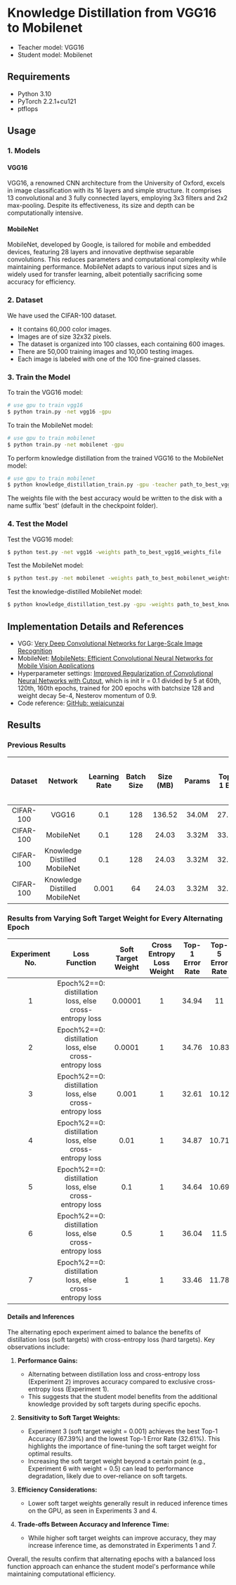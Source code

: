 # Knowledge Distillation from VGG16 to Mobilenet

- Teacher model: VGG16  
- Student model: Mobilenet

## Requirements

- Python 3.10  
- PyTorch 2.2.1+cu121  
- ptflops

## Usage

### 1. Models

#### VGG16
VGG16, a renowned CNN architecture from the University of Oxford, excels in image classification with its 16 layers and simple structure. It comprises 13 convolutional and 3 fully connected layers, employing 3x3 filters and 2x2 max-pooling. Despite its effectiveness, its size and depth can be computationally intensive.

#### MobileNet
MobileNet, developed by Google, is tailored for mobile and embedded devices, featuring 28 layers and innovative depthwise separable convolutions. This reduces parameters and computational complexity while maintaining performance. MobileNet adapts to various input sizes and is widely used for transfer learning, albeit potentially sacrificing some accuracy for efficiency.

### 2. Dataset
We have used the CIFAR-100 dataset.  
- It contains 60,000 color images.  
- Images are of size 32x32 pixels.  
- The dataset is organized into 100 classes, each containing 600 images.  
- There are 50,000 training images and 10,000 testing images.  
- Each image is labeled with one of the 100 fine-grained classes.

### 3. Train the Model

To train the VGG16 model:
```bash
# use gpu to train vgg16
$ python train.py -net vgg16 -gpu
```

To train the MobileNet model:
```bash
# use gpu to train mobilenet
$ python train.py -net mobilenet -gpu
```

To perform knowledge distillation from the trained VGG16 to the MobileNet model:
```bash
# use gpu to train mobilenet
$ python knowledge_distillation_train.py -gpu -teacher path_to_best_vgg16_weights_file -student path_to_best_mobilenet_weights_file
```
The weights file with the best accuracy would be written to the disk with a name suffix 'best' (default in the checkpoint folder).

### 4. Test the Model

Test the VGG16 model:
```bash
$ python test.py -net vgg16 -weights path_to_best_vgg16_weights_file
```

Test the MobileNet model:
```bash
$ python test.py -net mobilenet -weights path_to_best_mobilenet_weights_file
```

Test the knowledge-distilled MobileNet model:
```bash
$ python knowledge_distillation_test.py -gpu -weights path_to_best_knowledge_distilled_mobilenet_weights_file
```

## Implementation Details and References

- VGG: [Very Deep Convolutional Networks for Large-Scale Image Recognition](https://arxiv.org/abs/1409.1556v6)  
- MobileNet: [MobileNets: Efficient Convolutional Neural Networks for Mobile Vision Applications](https://arxiv.org/abs/1704.04861)  
- Hyperparameter settings: [Improved Regularization of Convolutional Neural Networks with Cutout](https://arxiv.org/abs/1708.04552v2), which is init lr = 0.1 divided by 5 at 60th, 120th, 160th epochs, trained for 200 epochs with batchsize 128 and weight decay 5e-4, Nesterov momentum of 0.9.  
- Code reference: [GitHub: weiaicunzai](https://github.com/weiaicunzai/pytorch-cifar100)

## Results

### Previous Results

| Dataset  | Network           | Learning Rate | Batch Size | Size (MB) | Params  | Top-1 Err | Top-5 Err | Time (ms) per Inference Step (GPU) | Time (ms) per Inference Step (CPU) | FLOPs   |
|:--------:|:-----------------:|:-------------:|:----------:|:---------:|:-------:|:---------:|:---------:|:--------------------------------:|:---------------------------------:|:-------:|
| CIFAR-100| VGG16             | 0.1           | 128        | 136.52    | 34.0M   | 27.77     | 10.12     | 177.2584                         | 10.7589                           | 334.14  |
| CIFAR-100| MobileNet         | 0.1           | 128        | 24.03     | 3.32M   | 33.06     | 10.15     | 57.6361                          | 9.0793                            | 48.32   |
| CIFAR-100| Knowledge Distilled MobileNet | 0.1 | 128 | 24.03 | 3.32M | 32.61 | 10.26 | 56.7409 | 9.6162 | 48.32 |
| CIFAR-100| Knowledge Distilled MobileNet | 0.001 | 64 | 24.03 | 3.32M | 32.16 | 10.83 | 58.2087 | 9.0350 | 48.32 |

### Results from Varying Soft Target Weight for Every Alternating Epoch

| Experiment No. | Loss Function                                           | Soft Target Weight | Cross Entropy Loss Weight | Top-1 Error Rate | Top-5 Error Rate | Top-1 Accuracy | Top-5 Accuracy | Parameters | Time (ms) per Inference (GPU) | FLOPs   |
|:--------------:|:------------------------------------------------------:|:------------------:|:-------------------------:|:----------------:|:----------------:|:--------------:|:--------------:|:----------:|:-----------------------------:|:-------:|
| 1              | Epoch%2==0: distillation loss, else cross-entropy loss                                     | 0.00001           | 1                         | 34.94           | 11               | 65.06          | 89             | 3.32M      | 9.4931                         | 48.32   |
| 2              | Epoch%2==0: distillation loss, else cross-entropy loss | 0.0001            | 1                         | 34.76           | 10.83            | 65.24          | 89.17          | 3.32M      | 5.0192                         | 48.32   |
| 3              | Epoch%2==0: distillation loss, else cross-entropy loss                                     | 0.001             | 1                         | 32.61           | 10.12            | 67.39          | 89.59          | 3.32M      | 5.1017                         | 48.32   |
| 4              | Epoch%2==0: distillation loss, else cross-entropy loss                                    | 0.01              | 1                         | 34.87           | 10.71            | 65.13          | 89.29          | 3.32M      | 4.8188                         | 48.32   |
| 5              | Epoch%2==0: distillation loss, else cross-entropy loss                                    | 0.1               | 1                         | 34.64           | 10.69            | 65.36          | 89.31          | 3.32M      | 3.9408                         | 48.32   |
| 6              | Epoch%2==0: distillation loss, else cross-entropy loss                                     | 0.5               | 1                         | 36.04           | 11.5             | 63.96          | 88.5           | 3.32M      | 4.3824                         | 48.32   |
| 7              | Epoch%2==0: distillation loss, else cross-entropy loss                                    | 1                 | 1                         | 33.46           | 11.78            | 66.54          | 88.22          | 3.32M      | 10.7554                        | 48.32   |

#### Details and Inferences

The alternating epoch experiment aimed to balance the benefits of distillation loss (soft targets) with cross-entropy loss (hard targets). Key observations include:

1. **Performance Gains:**
   - Alternating between distillation loss and cross-entropy loss (Experiment 2) improves accuracy compared to exclusive cross-entropy loss (Experiment 1).
   - This suggests that the student model benefits from the additional knowledge provided by soft targets during specific epochs.

2. **Sensitivity to Soft Target Weights:**
   - Experiment 3 (soft target weight = 0.001) achieves the best Top-1 Accuracy (67.39%) and the lowest Top-1 Error Rate (32.61%). This highlights the importance of fine-tuning the soft target weight for optimal results.
   - Increasing the soft target weight beyond a certain point (e.g., Experiment 6 with weight = 0.5) can lead to performance degradation, likely due to over-reliance on soft targets.

3. **Efficiency Considerations:**
   - Lower soft target weights generally result in reduced inference times on the GPU, as seen in Experiments 3 and 4.

4. **Trade-offs Between Accuracy and Inference Time:**
   - While higher soft target weights can improve accuracy, they may increase inference time, as demonstrated in Experiments 1 and 7.

Overall, the results confirm that alternating epochs with a balanced loss function approach can enhance the student model's performance while maintaining computational efficiency.

